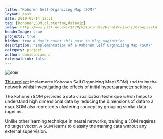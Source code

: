 ```yaml
---
title: "Kohonen Self Organizing Map (SOM)"
layout: post
date: 2019-05-14 12:51
tag: [kohonen,SOM,clustering,dataviz]
image: http://www.pitt.edu/~is2470pb/Spring05/FinalProjects/Group1a/tutorial/kohonen1.gif
headerImage: true
projects: true
hidden: true # don't count this post in blog pagination
description: "Implementation of a Kohonen Self Organizing Map (SOM)"
category: project
author: danieldiamond
externalLink: false
---
```


![som](https://github.com/danieldiamond/kohonen-network/blob/master/animation.gif?raw=true)


[This project](https://danieldiamond.github.io/kohonen-network) implements Kohonen Self Organizing Map (SOM) and trains the network whilst investigating the effects of initial hyperparameter settings.

The Kohonen SOM provides a data visualization technique which helps to understand high dimensional data by reducing the dimensions of data to a map. SOM also represents clustering concept by grouping similar data together.

Unlike other learning technique in neural networks, training a SOM requires no target vector. A SOM learns to classify the training data without any external supervision.
